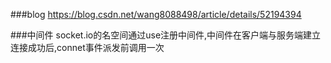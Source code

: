 ###blog
https://blog.csdn.net/wang8088498/article/details/52194394

###中间件
socket.io的名空间通过use注册中间件,中间件在客户端与服务端建立连接成功后,connet事件派发前调用一次
